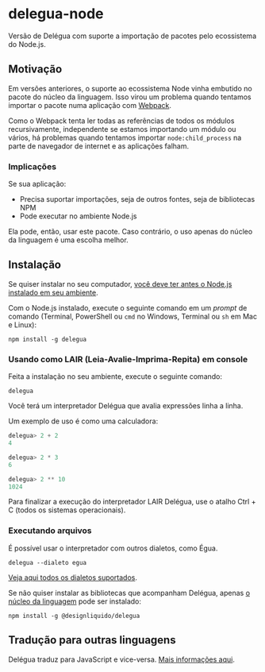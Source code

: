# delegua-node

Versão de Delégua com suporte a importação de pacotes pelo ecossistema do Node.js.

## Motivação

Em versões anteriores, o suporte ao ecossistema Node vinha embutido no pacote do núcleo da linguagem. Isso virou um problema quando tentamos importar o pacote numa aplicação com [Webpack](https://webpack.js.org/). 

Como o Webpack tenta ler todas as referências de todos os módulos recursivamente, independente se estamos importando um módulo ou vários, há problemas quando tentamos importar `node:child_process` na parte de navegador de internet e as aplicações falham.

### Implicações

Se sua aplicação:

- Precisa suportar importações, seja de outros fontes, seja de bibliotecas NPM
- Pode executar no ambiente Node.js

Ela pode, então, usar este pacote. Caso contrário, o uso apenas do núcleo da linguagem é uma escolha melhor.

## Instalação

Se quiser instalar no seu computador,
[você deve ter antes o Node.js instalado em seu ambiente](https://dicasdejavascript.com.br/instalacao-do-nodejs-e-npm-no-windows-passo-a-passo).

Com o Node.js instalado, execute o seguinte comando em um _prompt_ de comando (Terminal, PowerShell ou `cmd` no Windows, Terminal ou `sh` em Mac e Linux):

```
npm install -g delegua
```

### Usando como LAIR (Leia-Avalie-Imprima-Repita) em console

Feita a instalação no seu ambiente, execute o seguinte comando:

```
delegua
```

Você terá um interpretador Delégua que avalia expressões linha a linha.

Um exemplo de uso é como uma calculadora:

```js
delegua> 2 + 2
4

delegua> 2 * 3
6

delegua> 2 ** 10
1024
```

Para finalizar a execução do interpretador LAIR Delégua, use o atalho <key>Ctrl</key> + <key>C</key> (todos os sistemas operacionais).

### Executando arquivos

É possível usar o interpretador com outros dialetos, como Égua.

```
delegua --dialeto egua
```

[Veja aqui todos os dialetos suportados](https://github.com/DesignLiquido/delegua/wiki/Dialetos).

Se não quiser instalar as bibliotecas que acompanham Delégua, apenas [o núcleo da linguagem](https://github.com/DesignLiquido/delegua) pode ser instalado:

```
npm install -g @designliquido/delegua
```

## Tradução para outras linguagens

Delégua traduz para JavaScript e vice-versa. [Mais informações aqui](https://github.com/DesignLiquido/delegua/wiki/Tradu%C3%A7%C3%A3o-para-outras-linguagens). 
